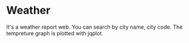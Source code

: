 Weather
=======

It's a weather report web.
You can search by city name, city code.
The tempreture graph is plotted with jqplot.
